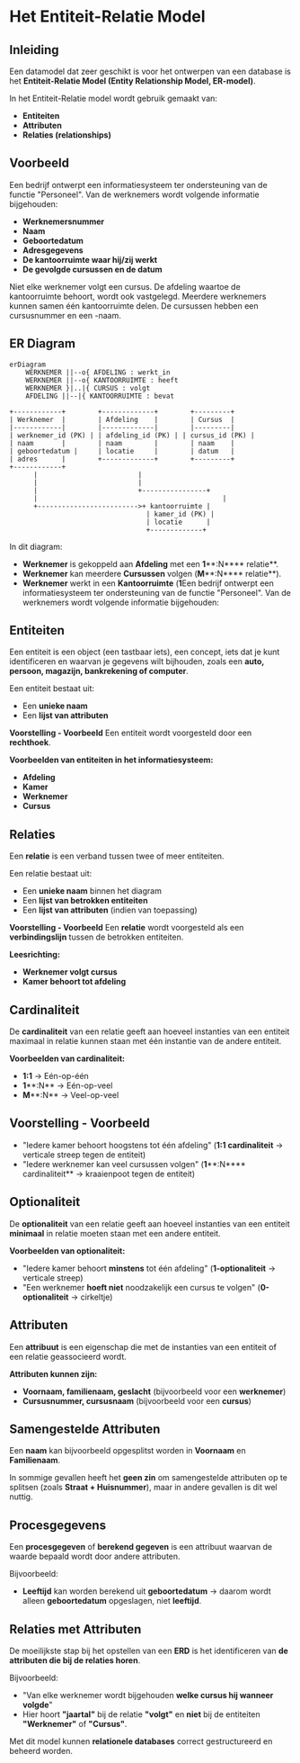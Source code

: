 # Het Entiteit-Relatie Model

## Inleiding

Een datamodel dat zeer geschikt is voor het ontwerpen van een database is het **Entiteit-Relatie Model (Entity Relationship Model, ER-model)**.

In het Entiteit-Relatie model wordt gebruik gemaakt van:

- **Entiteiten**
- **Attributen**
- **Relaties (relationships)**

## Voorbeeld

Een bedrijf ontwerpt een informatiesysteem ter ondersteuning van de functie "Personeel". Van de werknemers wordt volgende informatie bijgehouden:

- **Werknemersnummer**
- **Naam**
- **Geboortedatum**
- **Adresgegevens**
- **De kantoorruimte waar hij/zij werkt**
- **De gevolgde cursussen en de datum**

Niet elke werknemer volgt een cursus. De afdeling waartoe de kantoorruimte behoort, wordt ook vastgelegd. Meerdere werknemers kunnen samen één kantoorruimte delen. De cursussen hebben een cursusnummer en een -naam.

## **ER Diagram**

```
erDiagram
    WERKNEMER ||--o{ AFDELING : werkt_in
    WERKNEMER ||--o{ KANTOORRUIMTE : heeft
    WERKNEMER }|..|{ CURSUS : volgt
    AFDELING ||--|{ KANTOORRUIMTE : bevat
```
```
+------------+        +-------------+        +---------+
| Werknemer  |        | Afdeling    |        | Cursus  |
|------------|        |-------------|        |---------|
| werknemer_id (PK) | | afdeling_id (PK) | | cursus_id (PK) |
| naam       |        | naam        |        | naam    |
| geboortedatum |     | locatie     |        | datum   |
| adres      |        +-------------+        +---------+
+------------+
      |                         |
      |                         |
      |                         +----------------+
      |                                              |
      +------------------------->+ kantoorruimte |
                                  | kamer_id (PK) |
                                  | locatie      |
                                  +-------------+
```

In dit diagram:

- **Werknemer** is gekoppeld aan **Afdeling** met een **1**\*\*:N\*\*\*\* relatie\*\*.
- **Werknemer** kan meerdere **Cursussen** volgen (**M**\*\*:N\*\*\*\* relatie\*\*).
- **Werknemer** werkt in een **Kantoorruimte** (**1**Een bedrijf ontwerpt een informatiesysteem ter ondersteuning van de functie "Personeel". Van de werknemers wordt volgende informatie bijgehouden:

## Entiteiten

Een entiteit is een object (een tastbaar iets), een concept, iets dat je kunt identificeren en waarvan je gegevens wilt bijhouden, zoals een **auto, persoon, magazijn, bankrekening of computer**.

Een entiteit bestaat uit:

- Een **unieke naam**
- Een **lijst van attributen**

**Voorstelling - Voorbeeld**
Een entiteit wordt voorgesteld door een **rechthoek**.

**Voorbeelden van entiteiten in het informatiesysteem:**

- **Afdeling**
- **Kamer**
- **Werknemer**
- **Cursus**

## Relaties

Een **relatie** is een verband tussen twee of meer entiteiten.

Een relatie bestaat uit:

- Een **unieke naam** binnen het diagram
- Een **lijst van betrokken entiteiten**
- Een **lijst van attributen** (indien van toepassing)

**Voorstelling - Voorbeeld**
Een **relatie** wordt voorgesteld als een **verbindingslijn** tussen de betrokken entiteiten.

**Leesrichting:**

- **Werknemer volgt cursus**
- **Kamer behoort tot afdeling**

## Cardinaliteit

De **cardinaliteit** van een relatie geeft aan hoeveel instanties van een entiteit maximaal in relatie kunnen staan met één instantie van de andere entiteit.

**Voorbeelden van cardinaliteit:**

- **1:1** → Eén-op-één
- **1**\*\*:N\*\* → Eén-op-veel
- **M**\*\*:N\*\* → Veel-op-veel

## Voorstelling - Voorbeeld

- "Iedere kamer behoort hoogstens tot één afdeling" (**1:1 cardinaliteit** → verticale streep tegen de entiteit)
- "Iedere werknemer kan veel cursussen volgen" (**1**\*\*:N\*\*\*\* cardinaliteit\*\* → kraaienpoot tegen de entiteit)

## Optionaliteit

De **optionaliteit** van een relatie geeft aan hoeveel instanties van een entiteit **minimaal** in relatie moeten staan met een andere entiteit.

**Voorbeelden van optionaliteit:**

- "Iedere kamer behoort **minstens** tot één afdeling" (**1-optionaliteit** → verticale streep)
- "Een werknemer **hoeft niet** noodzakelijk een cursus te volgen" (**0-optionaliteit** → cirkeltje)

## Attributen

Een **attribuut** is een eigenschap die met de instanties van een entiteit of een relatie geassocieerd wordt.

**Attributen kunnen zijn:**

- **Voornaam, familienaam, geslacht** (bijvoorbeeld voor een **werknemer**)
- **Cursusnummer, cursusnaam** (bijvoorbeeld voor een **cursus**)

## **Samengestelde Attributen**

Een **naam** kan bijvoorbeeld opgesplitst worden in **Voornaam** en **Familienaam**.

In sommige gevallen heeft het **geen zin** om samengestelde attributen op te splitsen (zoals **Straat + Huisnummer**), maar in andere gevallen is dit wel nuttig.

## **Procesgegevens**

Een **procesgegeven** of **berekend gegeven** is een attribuut waarvan de waarde bepaald wordt door andere attributen.

Bijvoorbeeld:

- **Leeftijd** kan worden berekend uit **geboortedatum** → daarom wordt alleen **geboortedatum** opgeslagen, niet **leeftijd**.

## Relaties met Attributen

De moeilijkste stap bij het opstellen van een **ERD** is het identificeren van **de attributen die bij de relaties horen**.

Bijvoorbeeld:

- "Van elke werknemer wordt bijgehouden **welke cursus hij wanneer volgde**"
- Hier hoort **"jaartal"** bij de relatie **"volgt"** en **niet** bij de entiteiten **"Werknemer"** of **"Cursus"**.

Met dit model kunnen **relationele databases** correct gestructureerd en beheerd worden.

